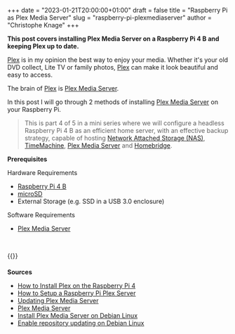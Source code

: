 +++
date = "2023-01-21T20:00:00+01:00"
draft = false
title = "Raspberry Pi as Plex Media Server"
slug = "raspberry-pi-plexmediaserver"
author = "Christophe Knage"
+++

**This post covers installing Plex Media Server on a Raspberry Pi 4 B and keeping Plex up to date.**

<a href="https://www.plex.tv" target="_blank">Plex</a> is in my opinion the best way to enjoy your media. Whether it's your old DVD collect, Lite TV or family photos, <a href="https://www.plex.tv" target="_blank">Plex</a> can make it look beautiful and easy to access.

The brain of <a href="https://www.plex.tv" target="_blank">Plex</a> is <a href="https://support.plex.tv/articles/categories/plex-media-server/" target="_blank">Plex Media Server</a>.  

In this post I will go through 2 methods of installing <a href="https://support.plex.tv/articles/categories/plex-media-server/" target="_blank">Plex Media Server</a> on your Raspberry Pi.

> This is part 4 of 5 in a mini series where we will configure a headless Raspberry Pi 4 B as an efficient home server, with an effective backup strategy, capable of hosting <a href="https://en.wikipedia.org/wiki/Network-attached_storage" target="_blank">Network Attached Storage (NAS)</a>, <a href="https://support.apple.com/en-gb/HT201250" target="_blank">TimeMachine</a>, <a href="https://www.plex.tv" target="_blank">Plex Media Server</a> and <a href="https://homebridge.io" target="_blank">Homebridge</a>.

**Prerequisites**

Hardware Requirements
- <a href="https://www.raspberrypi.com/products/raspberry-pi-4-model-b/" target="_blank">Raspberry Pi 4 B</a>
- <a href="https://www.raspberrypi.com/documentation/computers/getting-started.html#sd-cards" target="_blank">microSD</a>
- External Storage (e.g. SSD in a USB 3.0 enclosure)

Software Requirements
- <a href="https://www.plex.tv/media-server-downloads/#plex-media-server" target="_blank">Plex Media Server</a>

<br/>

{{<toc>}}

<h1 style="font-size: 100%">Sources</h1>

- <a href="https://www.electromaker.io/tutorial/blog/how-to-install-plex-on-raspberry-pi" target="_blank">How to Install Plex on the Raspberry Pi 4</a>
- <a href="https://pimylifeup.com/raspberry-pi-plex-server/" target="_blank">How to Setup a Raspberry Pi Plex Server</a>
- <a href="https://linuxize.com/post/how-to-install-plex-media-server-on-ubuntu-20-04/#updating-plex-media-server" target="_blank">Updating Plex Media Server</a>
- <a href="https://support.plex.tv/articles/categories/plex-media-server/" target="_blank">Plex Media Server</a>
- <a href="https://support.plex.tv/articles/200288586-installation/#:~:text=Download%20the%20.deb%20package" target="_blank">Install Plex Media Server on Debian Linux</a>
- <a href="https://support.plex.tv/articles/235974187-enable-repository-updating-for-supported-linux-server-distributions/#:~:text=DEB-based%20distros" target="_blank">Enable repository updating on Debian Linux</a>